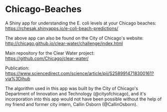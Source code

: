 # Chicago-Beaches
A Shiny app for understanding the E. coli levels at your Chicago beaches:
https://rchesak.shinyapps.io/e-coli-beach-predictions/

The above app can also be found on the City of Chicago's website: http://chicago.github.io/clear-water/challenge/index.html

Main repository for the Clear Water project: https://github.com/Chicago/clear-water/ 

Publication: https://www.sciencedirect.com/science/article/pii/S2589914718300161?via%3Dihub 

The algorithm used in this app was built by the City of Chicago's Department of Innovation and Technology (@cityofchicago), and it's incorporation into this app would not have been possible without the help of my friend and former city intern, Callin Osborn (@CallinOsborn).
